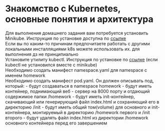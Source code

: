 
# Знакомство с Kubernetes, основные понятия и архитектура

Для выполнения домашнего задания вам потребуется установить Minikube. Инструкция по установке доступна по [ссылке](https://minikube.sigs.k8s.io/docs/start/?arch=%2Flinux%2Fx86-64%2Fstable%2Fbinary+download) <br/>
Если вы по каким-то причинам предпочитаете работать с другими локальными инсталляциями k8s можете использовать их. для выполнения дз не принципиально <br/>
Установите утилиту kubectl. Инструкция по установке по [ссылке](https://kubernetes.io/docs/tasks/tools/) (если kubectl не установился вместе с minikube)<br/>
Необходимо создать манифест namespace.yaml для namespace с именем homework <br/>
Необходимо создать манифест pod.yaml. Он должен описывать под, который:
    - будут создаваться в namespace homework
    - будут иметь контейнер, поднимающий веб - сервер на 8000 порту и отдающий содержимое папки /homework
    - будут иметь init-контейнер, скачивающий или генерирующий файл index.html и сохраняющий его в директорию /init
    - будут иметь общий том(volume) для основного и init-контейнера, монтируемый в директорию /homework первого и /init второго 
    - будут удалять файл index.html из директории /homework основного контейнера перед его завершением
    
